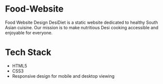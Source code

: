 # Food-Website
Food Website Design
DesiDiet is a static website dedicated to healthy South Asian cuisine. Our mission is to make nutritious Desi cooking accessible and enjoyable for everyone.

# Tech Stack
- HTML5
- CSS3
- Responsive design for mobile and desktop viewing
